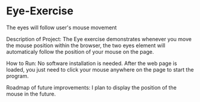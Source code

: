 # Eye-Exercise
 The eyes will follow user's mouse movement

Description of Project:
The Eye exercise demonstrates whenever you move the mouse position within the browser, the two eyes element will automaticaly follow the position of your mouse on the page.

How to Run:
No software installation is needed. After the web page is loaded, you just need to click your mouse anywhere on the page to start the program.

Roadmap of future improvements:
I plan to display the position of the mouse in the future.
